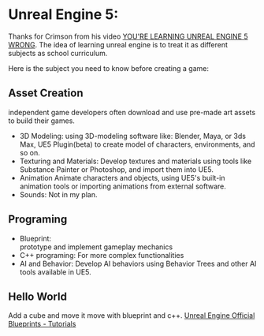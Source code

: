 # Unreal Engine 5: 

Thanks for Crimson from his video [YOU'RE LEARNING UNREAL ENGINE 5 WRONG](https://www.youtube.com/watch?v=bFR6BfySY7A). The idea of learning unreal engine is to treat it as different subjects as school curriculum. 

<!-- Please come back and refine the idea here-->
Here is the subject you need to know before creating a game: 

## Asset Creation
independent game developers often download and use pre-made art assets to build their games. 
- 3D Modeling: 
using 3D-modeling software like: Blender, Maya, or 3ds Max, UE5 Plugin(beta) to create model of characters, environments, and so on.
- Texturing and Materials: 
Develop textures and materials using tools like Substance Painter or Photoshop, and import them into UE5.
- Animation
Animate characters and objects, using UE5's built-in animation tools or importing animations from external software.
- Sounds:
Not in my plan.

## Programing
- Blueprint:  
prototype and implement gameplay mechanics
- C++ programing: 
For more complex functionalities
- AI and Behavior:
Develop AI behaviors using Behavior Trees and other AI tools available in UE5.

## Hello World 
Add a cube and move it move with blueprint and c++.
[Unreal Engine Official Blueprints - Tutorials](https://dev.epicgames.com/documentation/en-us/unreal-engine/blueprint-tutorials-in-unreal-engine)